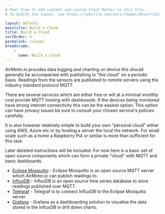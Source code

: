 ```yaml
---
# Feel free to add content and custom Front Matter to this file.
# To modify the layout, see https://jekyllrb.com/docs/themes/#overriding-theme-defaults

layout: default
maintitle: Build a Cloud
title: Build a Cloud
sortOrder: 4
permalink: /cloud/
breadcrumb:
    - 
      name: Build a cloud
---
```


*AirMeter.io* provides data logging and charting on device this should generally be accompanied with publishing to "the cloud" on a periodic basis. Readings from the sensors are published to remote servers using the industry standard protocol MQTT.

There are several services which are either free or will at a minimal monthly cost provide MQTT hosting with dashboards. If the devices being monitored have strong internet connectivity this can be the easiest option. This option can have privacy issues be sure to consult your chosen service's policies carefully.

It is also however relatively simple to build your own "personal cloud" either using AWS, Azure etc or by hosting a server the local the network. For small scale such as a home a Raspberry Pi4 or similar is more than sufficient for this task.

Later detailed instructions will be included. For now here is a basic set of open source components which can form a private "cloud" with MQTT and basic dashboards.
- [Eclipse Mosquitto](https://mosquitto.org/) - Eclipse Mosquitto is an open source MQTT server which *AirMeter.io* can publish readings to.
- [InfluxDB](https://github.com/influxdata/influxdb) - InfluxDB is an open source time series database to store readings published over MQTT.
- [Telegraf](https://github.com/influxdata/telegraf) - Telegraf is to connect InfluxDB to the Eclipse Mosquitto server.
- [Grafana](https://github.com/grafana/grafana) - Grafana as a dashboarding solution to visualise the data stored in the InfluxDB in drill down charts.



